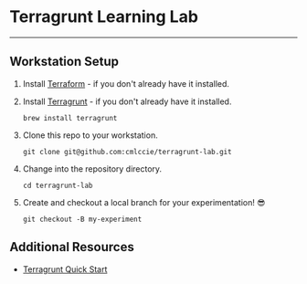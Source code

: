 # Terragrunt Learning Lab

---

## Workstation Setup

1. Install [Terraform](https://learn.hashicorp.com/terraform/getting-started/install) - if you don't already have it installed.
2. Install [Terragrunt](https://terragrunt.gruntwork.io/docs/getting-started/install/) - if you don't already have it installed.

   ```shell
   brew install terragrunt
   ```

3. Clone this repo to your workstation.

   ```shell
   git clone git@github.com:cmlccie/terragrunt-lab.git
   ```

4. Change into the repository directory.

   ```shell
   cd terragrunt-lab
   ```

5. Create and checkout a local branch for your experimentation! 😎

   ```shell
   git checkout -B my-experiment
   ```

## Additional Resources

- [Terragrunt Quick Start](https://terragrunt.gruntwork.io/docs/getting-started/quick-start/)
